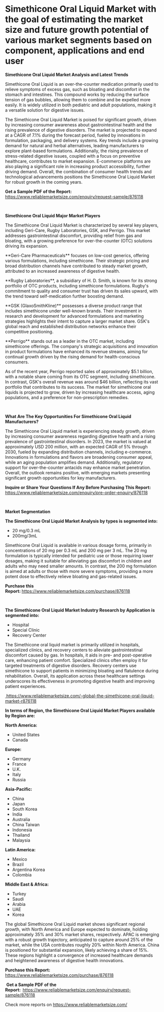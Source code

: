 <p><h1>Simethicone Oral Liquid Market with the goal of estimating the market size and future growth potential of various market segments based on component, applications and end user</h1></p><p><strong>Simethicone Oral Liquid Market Analysis and Latest Trends</strong></p>
<p><p>Simethicone Oral Liquid is an over-the-counter medication primarily used to relieve symptoms of excess gas, such as bloating and discomfort in the stomach and intestines. This compound works by reducing the surface tension of gas bubbles, allowing them to combine and be expelled more easily. It is widely utilized in both pediatric and adult populations, making it a versatile solution for digestive issues.</p><p>The Simethicone Oral Liquid Market is poised for significant growth, driven by increasing consumer awareness about gastrointestinal health and the rising prevalence of digestive disorders. The market is projected to expand at a CAGR of 7.1% during the forecast period, fueled by innovations in formulation, packaging, and delivery systems. Key trends include a growing demand for natural and herbal alternatives, leading manufacturers to explore plant-based formulations. Additionally, the rising prevalence of stress-related digestive issues, coupled with a focus on preventive healthcare, contributes to market expansion. E-commerce platforms are also playing a significant role in increasing product accessibility, further driving demand. Overall, the combination of consumer health trends and technological advancements positions the Simethicone Oral Liquid Market for robust growth in the coming years.</p></p>
<p><strong>Get a Sample PDF of the Report:&nbsp;</strong> <a href="https://www.reliablemarketsize.com/enquiry/request-sample/876118?utm_campaign=2462&utm_medium=2&utm_source=Github&utm_content=ia&utm_term=30032025&utm_id=simethicone-oral-liquid">https://www.reliablemarketsize.com/enquiry/request-sample/876118</a></p>
<p>&nbsp;</p>
<p><strong>Simethicone Oral Liquid Major Market Players</strong></p>
<p><p>The Simethicone Oral Liquid Market is characterized by several key players, including Geri-Care, Rugby Laboratories, GSK, and Perrigo. This market addresses gastrointestinal discomfort, providing relief from gas and bloating, with a growing preference for over-the-counter (OTC) solutions driving its expansion.</p><p>**Geri-Care Pharmaceuticals** focuses on low-cost generics, offering various formulations, including simethicone. Their strategic pricing and broad distribution channels have contributed to steady market growth, attributed to an increased awareness of digestive health.</p><p>**Rugby Laboratories**, a subsidiary of H. D. Smith, is known for its strong portfolio of OTC products, including simethicone formulations. Rugby's commitment to quality and consumer trust has driven its sales upward, with the trend toward self-medication further boosting demand.</p><p>**GSK (GlaxoSmithKline)** possesses a diverse product range that includes simethicone under well-known brands. Their investment in research and development for advanced formulations and marketing strategies highlights their intent to capture a larger market share. GSK's global reach and established distribution networks enhance their competitive positioning.</p><p>**Perrigo** stands out as a leader in the OTC market, including simethicone offerings. The company's strategic acquisitions and innovation in product formulations have enhanced its revenue streams, aiming for continual growth driven by the rising demand for health-conscious consumers.</p><p>As of the recent year, Perrigo reported sales of approximately $5.1 billion, with a notable share coming from its OTC segment, including simethicone. In contrast, GSK's overall revenue was around $46 billion, reflecting its vast portfolio that contributes to its success. The market for simethicone oral liquids is projected to grow, driven by increasing healthcare access, aging populations, and a preference for non-prescription remedies.</p></p>
<p>&nbsp;</p>
<p><strong>What Are The Key Opportunities For Simethicone Oral Liquid Manufacturers?</strong></p>
<p><p>The Simethicone Oral Liquid market is experiencing steady growth, driven by increasing consumer awareness regarding digestive health and a rising prevalence of gastrointestinal disorders. In 2023, the market is valued at approximately USD 200 million, with an expected CAGR of 5% through 2030, fueled by expanding distribution channels, including e-commerce. Innovations in formulations and flavors are broadening consumer appeal, while an aging population amplifies demand. Additionally, regulatory support for over-the-counter antacids may enhance market penetration. Overall, the outlook remains positive, with emerging markets presenting significant growth opportunities for key manufacturers.</p></p>
<p><strong>Inquire or Share Your Questions If Any Before Purchasing This Report:</strong> <a href="https://www.reliablemarketsize.com/enquiry/pre-order-enquiry/876118?utm_campaign=2462&utm_medium=2&utm_source=Github&utm_content=ia&utm_term=30032025&utm_id=simethicone-oral-liquid">https://www.reliablemarketsize.com/enquiry/pre-order-enquiry/876118</a></p>
<p>&nbsp;</p>
<p><strong>Market Segmentation</strong></p>
<p><strong>The Simethicone Oral Liquid Market Analysis by types is segmented into:</strong></p>
<p><ul><li>20 mg/0.3 mL</li><li>200mg/3mL</li></ul></p>
<p><p>Simethicone Oral Liquid is available in various dosage forms, primarily in concentrations of 20 mg per 0.3 mL and 200 mg per 3 mL. The 20 mg formulation is typically intended for pediatric use or those requiring lower dosages, making it suitable for alleviating gas discomfort in children and adults who may need smaller amounts. In contrast, the 200 mg formulation is aimed at adults or those with more severe symptoms, providing a more potent dose to effectively relieve bloating and gas-related issues.</p></p>
<p><strong>Purchase this Report:&nbsp;</strong><a href="https://www.reliablemarketsize.com/purchase/876118?utm_campaign=2462&utm_medium=2&utm_source=Github&utm_content=ia&utm_term=30032025&utm_id=simethicone-oral-liquid">https://www.reliablemarketsize.com/purchase/876118</a></p>
<p>&nbsp;</p>
<p><strong>The Simethicone Oral Liquid Market Industry Research by Application is segmented into:</strong></p>
<p><ul><li>Hospital</li><li>Special Clinic</li><li>Recovery Center</li></ul></p>
<p><p>The Simethicone oral liquid market is primarily utilized in hospitals, specialized clinics, and recovery centers to alleviate gastrointestinal discomfort caused by gas. In hospitals, it aids in pre- and post-operative care, enhancing patient comfort. Specialized clinics often employ it for targeted treatments of digestive disorders. Recovery centers use simethicone to support patients in minimizing bloating and flatulence during rehabilitation. Overall, its application across these healthcare settings underscores its effectiveness in promoting digestive health and improving patient experiences.</p></p>
<p><a href="https://www.reliablemarketsize.com/-global-the-simethicone-oral-liquid-market-r876118?utm_campaign=2462&utm_medium=2&utm_source=Github&utm_content=ia&utm_term=30032025&utm_id=simethicone-oral-liquid">&nbsp;https://www.reliablemarketsize.com/-global-the-simethicone-oral-liquid-market-r876118</a></p>
<p><strong>In terms of Region, the Simethicone Oral Liquid Market Players available by Region are:</strong></p>
<p>
    <p> <strong> North America: </strong>
        <ul>
            <li>United States</li>
            <li>Canada</li>
        </ul>
        </p> 
    <p> <strong> Europe: </strong>
        <ul>
            <li>Germany</li>
            <li>France</li>
            <li>U.K.</li>
            <li>Italy</li>
            <li>Russia</li>
        </ul>
        </p> 
    <p> <strong> Asia-Pacific: </strong>
        <ul>
            <li>China</li>
            <li>Japan</li>
            <li>South Korea</li>
            <li>India</li>
            <li>Australia</li>
            <li>China Taiwan</li>
            <li>Indonesia</li>
            <li>Thailand</li>
            <li>Malaysia</li>
        </ul>
        </p> 
    <p> <strong> Latin America: </strong>
        <ul>
            <li>Mexico</li>
            <li>Brazil</li>
            <li>Argentina Korea</li>
            <li>Colombia</li>
        </ul>
        </p> 
    <p> <strong> Middle East & Africa: </strong>
        <ul>
            <li>Turkey</li>
            <li>Saudi</li>
            <li>Arabia</li>
            <li>UAE</li>
            <li>Korea</li>
        </ul>
    </p>
    </p>
<p><p>The global Simethicone Oral Liquid market shows significant regional growth, with North America and Europe expected to dominate, holding approximately 35% and 30% market shares, respectively. APAC is emerging with a robust growth trajectory, anticipated to capture around 25% of the market, while the USA contributes roughly 20% within North America. China is positioned for substantial expansion, likely achieving a share of 15%. These regions highlight a convergence of increased healthcare demands and heightened awareness of digestive health innovations.</p></p>
<p><strong>Purchase this Report: </strong><a href="https://www.reliablemarketsize.com/purchase/876118?utm_campaign=2462&utm_medium=2&utm_source=Github&utm_content=ia&utm_term=30032025&utm_id=simethicone-oral-liquid">https://www.reliablemarketsize.com/purchase/876118</a></p>
<p>&nbsp;<strong>Get a Sample PDF of the Report:&nbsp;&nbsp;</strong><a href="https://www.reliablemarketsize.com/enquiry/request-sample/876118?utm_campaign=2462&utm_medium=2&utm_source=Github&utm_content=ia&utm_term=30032025&utm_id=simethicone-oral-liquid">https://www.reliablemarketsize.com/enquiry/request-sample/876118</a></p>
<p><strong></strong></p>
<p>Check more reports on <a href="https://www.reliablemarketsize.com/?utm_campaign=2462&utm_medium=2&utm_source=Github&utm_content=ia&utm_term=30032025&utm_id=simethicone-oral-liquid">https://www.reliablemarketsize.com/</a></p>
